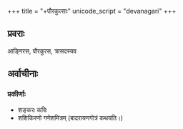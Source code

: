 +++
title = "+पौरकुत्साः"
unicode_script = "devanagari"
+++

## प्रवराः
आङ्गिरस, पौरकुत्स, त्रासदस्यव

## अर्वाचीनाः
### प्रकीर्णाः
- शङ्करः कविः
- शशिकिरणो गणेशमित्रम् (बादरायणगोत्रं कथयति।)
